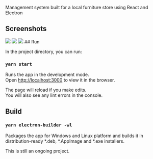 Management system built for a local furniture store using React and Electron

## Screenshots

<img src="https://i.imgur.com/CMU4x7k.png"/>
<img src="https://i.imgur.com/YN7RVaf.png"/>
<img src="https://i.imgur.com/ayo2FSY.png"/>
## Run

In the project directory, you can run:

### `yarn start`

Runs the app in the development mode.<br />
Open [http://localhost:3000](http://localhost:3000) to view it in the browser.

The page will reload if you make edits.<br />
You will also see any lint errors in the console.

## Build

### `yarn electron-builder -wl`

Packages the app for Windows and Linux platform and builds it in distribution-ready *.deb, *.AppImage and *.exe installers.

This is still an ongoing project.
